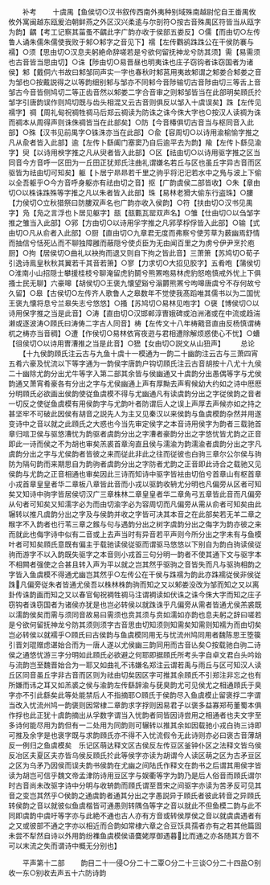 <!-- { "loadSidebar": true } -->
　　补考
　　十虞禺【鱼侯切○汉书叙传西南外夷种别域殊南越尉佗自王畨禺攸攸外寓闽越东瓯爰泊朝鲜燕之外区汉兴柔逺与尔剖符○按古音殊禺区符皆当从瓯字为韵】齵【考工记察其菑蚤不齵此字广韵亦收于侯部五娄反】○儒【而由切○左传鲁人诵朱儒朱儒使我败于邾○邾字之音见下】襦【左传鸜鹆跦跦公在干侯防褰与襦】○须【思由切○汉息夫躬絶命辞嗟若是兮欲何留抚神龙兮防其须】需【易需须也古音皆当思由切】○诛【陟由切○易晋昼也明夷诛也庄子窃钩者诛窃国者为诸侯】邾【戴侗六书故曰邾邹同声实一字也春秋时邾莒用夷故邾谓之邾娄合邾娄之音为邹也○按戴説得之以等韵细别邾与邹亦不同邾今音陟输切古音陟由切三等舌上音邹古今音皆侧鸠切二等正齿音然以邾娄二字合音审之则邾邹皆当在此部明矣頋氏扵邹字引唐韵误作则鸠切既与齿头相混又云古音则俱反以邹入十虞误矣】跦【左传见襦字】禂【周礼甸祝禂牲禂马后郑云禂读为防诛之诛今侏大字也○按汉人读禂为诛而禂本从周得声则诛侏禂皆当在此部矣】○防【今音椿俱切古音当与枢同音入此部】○殊【汉书见前禺字○铢洙亦当在此部】○兪【容周切○以诗用渝榆愉字推之凡从兪者皆入此部】逾【左传卜繇阖门塞窦乃自后逾平去为韵】羭【左传卜繇见渝字】臾【以诗用楰字推之凡从臾者皆入此部】○区【祛由切○以诗用驱字推之区当同音今方音呼一区田为一丘田正犹郑氏注曲礼谓嫌名若丘与区也虽丘字异古音而区驱皆为祛由切可知矣】躯【卜居宁昻昻若千里之驹乎将汜汜若水中之鳬与波上下偷以全吾躯乎○今方音呼身躯亦有祛由切之音】抠【广韵虞侯二部皆收】○朱【章由切○以株诛跦殊等字推之凡以朱者皆入此部】珠【易林老猾大偷东行盗珠】○膢【力侯切○立秋猎祭曰防膢双声名也广韵亦收入侯韵】○符【扶由切○汉书见禺字】凫【凫之言浮也卜居见躯字】瓿【瓿甊瓦罂双声名】○雏【仕由切○以刍邹字推之雏当入此部】○郛【方由切○以诗用孚字推之凡郛莩桴俘皆入此部】○输【式由切○凡从俞者入此部】○厨【直由切○九章君无度而弗察兮使芳草为薮幽焉舒情而抽信兮恬死亾而不聊独障雝而蔽隠兮使贞臣为无由闻百里之为虏兮伊尹烹扵庖厨】○拘【居侯切○曲礼以袂拘而退又则自下拘之皆此音】三萧箫【苏鸠切○荀子引逸诗鳯皇秋秋其翼若千其音若箫】○寥【力求切○大招见胶字】五肴咆【蒲侯切○淮南小山招隠士攀援桂枝兮聊淹留虎豹鬬兮熊罴咆易林虎豹怒咆慎戒外忧上下俱搔士民无聊】六豪嗥【胡侯切○王褒九懐望谿兮滃欝熊罴兮呴嗥唐虞兮不存何故兮久留】○皋【古侯切○左传齐人歌鲁人之皋数年不觉使我髙蹈唯其儒书以为二国忧王褒九懐将息兮兰皋失志兮悠悠】○搔【苏鸠切○易林见咆字】○襃【博侯切○以诗用保字推之当是此音】○涛【直由切○汉邯郸淳曺娥碑或泊洲渚或在中流或趋湍濑或逐波涛○頋氏曰涛俦二字古人同音】梼【左传文十八年梼戭音直由反杨慎谓梼杌之梼亦当音稠】○遭【作侯切○易林依宵夜逰与君相遭除解烦惑使心不忧】○螬【徂侯切○以诗用曺漕推之当是此音】○峱【女由切○説文从山狃声】
　　总论
　　【十九侯韵頋氏注云古与九鱼十虞十一模通为一韵二十幽韵注云古与三萧四宵五肴六豪及忧流以下等字通为一韵侯字唐韵户钩切頋氏注云古音胡按十八尤十九侯二十幽除尤韵分出尤牛等字入第二部其余皆与侯幽通又十虞韵分出愚偶等字与尤侯韵通又萧宵肴豪各有分出之字与尤侯幽通上声有厚黝去声宥候幼大约如之诗中厯厯分明頋氏必欲画出侯韵使従鱼虞模不得与尤幽通凡有读虞韵分出之字従侯韵之音者一切反之使従鱼虞模有用侯韵字与尤韵叶者防谓后人之误上声厚去声候亦如之持之甚坚牢不可破此因侯有胡音之説先人为主又见秦汉以来侯韵与鱼虞模韵杂然并用遂变诗中之音以就之此頋氏之大惑也今当先审定侯字之本音诗用侯字为韵者三载驰首章归唁卫侯与驱悠漕忧为韵驱者虞韵分出之字漕者豪韵分出之字悠忧皆尤韵之正音即此一诗而侯之不为胡也审矣羔裘首章洵直且侯与濡渝为韵濡渝者虞韵分出之字凡虞韵分出之字与尤侯韵者皆彼之来而従此非此之往而従彼也白驹三章尔公尔侯与驹防为隔句韵而来期思自为韵驹者虞韵分出之字防者尤韵之正音即此诗合之载驰又见侯韵与尤韵之正音相通也审矣因此三诗而知诗中驱字皆袪由切伯兮首章山有枢首章小戎首章皇皇者华二章板八章皆此音而小戎以驱韵收辀尤分明也凡偏旁从区者可知矣又知诗中驹字皆居侯切汉广三章株林二章皇皇者华二章角弓五章皆此音而凡偏旁从句者可知矣又知濡字必为而由切渝字必为容周切而凡偏旁从需从俞者可知矣由此辗转以推凡虞韵分出之字及与侯韵并收之字皆可决其本音之在此部矣若无羊二章之糇字不入韵者也行苇三章之鍭与句与遇韵分出之树字虞韵分出之侮字为韵亦彼之来而就此也侮字诗中似有二音或上去声当时有异音若平声则今所分出之字未有与鱼模叶者可知矣頋氏意既有偏主于载驰读侯従驱而谓驱马悠悠以下别自为韵白驹读侯従驹而游字不以入韵既失驱字之本音则小戎首三句分明一韵者不使其通下文与驱字本不相闗者强使之合甚且转入声为平以就之岂其然乎驱驹之音皆失而凡与驱驹相韵之字皆入鱼虞模不得通尤幽岂其然乎○左传公在干侯与跦襦为韵此亦跦襦従侯非侯従跦凡偏旁従朱者皆通尤侯吾以株林株韵驹而知之又以邾娄没改为邹而知之又以离卦传诛韵画而知之又以春官甸祝裯牲禂马注谓裯读如伏诛之诛今侏大字而知之庄子窃钩者诛窃国者为诸侯亦犹是也岂必转侯以就跦诛乎凡偏旁从需者皆通尤侯羔裘既以濡韵侯矣而需与须同音故易曰需须也贲其须与贲如濡如亦韵也息夫躬之辞曰嗟若是兮欲何留抚神龙兮防其须则须字古音思由切知须则知需矣知需则知襦为而由切矣岂必转侯以就襦乎○頋氏曰古侯韵与鱼虞模同用无与忧流州鸠同用者魏陈思王箜篌引晋刘琨赠虑谌始合而为一唐人遂以尤侯幽三韵同用而古音亾矣○按载驰白驹二诗侯之通悠忧游三字分明如此頋氏必欲避之何耶即据頋氏所考头字自卓文君白头吟始与流韵岂至魏晋始合为一耶又如曲礼不讳嫌名郑注云谓若禹与雨丘与区可知汉人读丘区同音虽丘字非古音而区则为祛由切矣因区字可推其余頋氏不引郑注非忘之也有所嫌而讳之耳又如羔裘之侯与渝韵左传繇辞渝与莸臭韵尤可见侯尤之相通頋氏于臭字亦不引此繇矣此等处能禁后人不指摘耶○頋氏于侯韵尽入鱼虞模止留褒捊二字谓当改入忧流州鸠一韵褒则因常棣二章韵求字捊则因易君子以褒多益寡郑苟董蜀本俱作捊也此正犹十虞韵摘出从孚数字谓当入忧韵者同皆因诗尝用之相通者也夫文字至多诗何能尽用为韵但有一二处用为同韵则可辗转以推其余如因载驰小戎白驹三诗即可推及余字是也褒字既与求韵頋氏亦不得不入忧流假令无此诗则亦必曰褒古音薄胡反一例归之鱼虞模矣　乐记区萌达释文区古侯反左传豆区釜钟仆区之法释文皆乌侯反冶区夫夏区夫亦皆乌侯反頋氏扵此等侯字亦读为胡谓今人读区萌之区为古矛豆区之区为乌矛乃因侯而误夫韵书侯韵在尤幽之间陆氏作释文在韵书之后谓其用侯字皆读为胡岂可信乎魏文帝孟津防诗用豆区字与娱衢等字为韵乃是后人俗音而頋氏谓尔时古音尚未改驱字诗中分明与收辀韵而頋氏谓至晋宋之间驱字亦读为苦矛反可见其音之变岂其然乎○侯韵之通虞韵者通其分出之字愚説异于頋氏者彼此转音之异頋氏转侯韵之音以就彼似鱼虞楷皆可通愚则转隅刍等字之音以就此不但鱼模二韵与此不同即虞韵中虞吁等字亦与此絶不通也古人亦有方音或转侯厚侯之音以就虞虞遇者有之又或彼部不通之字亦以相近而合韵如常棣六章之合豆饫具孺者亦有之若其他篇固未尝不犁然自诗以外用韵纷襍鱼虞模侯语麌姥厚御遇暮比而通之亦各随其方音不可以末流之失而谓诗中概无分别也】















　　平声第十二部
　　韵目二十一侵○分二十二覃○分二十三谈○分二十四盐○别收一东○别收去声五十六防诗韵
